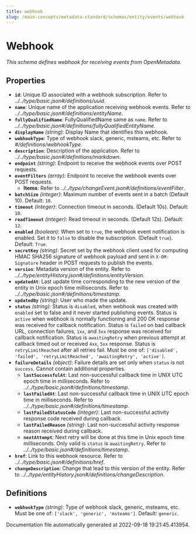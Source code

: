 ```yaml
---
title: webhook
slug: /main-concepts/metadata-standard/schemas/entity/events/webhook
---
```


# Webhook

*This schema defines webhook for receiving events from OpenMetadata.*

## Properties

- **`id`**: Unique ID associated with a webhook subscription. Refer to *../../type/basic.json#/definitions/uuid*.
- **`name`**: Unique name of the application receiving webhook events. Refer to *../../type/basic.json#/definitions/entityName*.
- **`fullyQualifiedName`**: FullyQualifiedName same as `name`. Refer to *../../type/basic.json#/definitions/fullyQualifiedEntityName*.
- **`displayName`** *(string)*: Display Name that identifies this webhook.
- **`webhookType`**: Type of webhook slack, generic, msteams, etc. Refer to *#/definitions/webhookType*.
- **`description`**: Description of the application. Refer to *../../type/basic.json#/definitions/markdown*.
- **`endpoint`** *(string)*: Endpoint to receive the webhook events over POST requests.
- **`eventFilters`** *(array)*: Endpoint to receive the webhook events over POST requests.
  - **Items**: Refer to *../../type/changeEvent.json#/definitions/eventFilter*.
- **`batchSize`** *(integer)*: Maximum number of events sent in a batch (Default 10). Default: `10`.
- **`timeout`** *(integer)*: Connection timeout in seconds. (Default 10s). Default: `10`.
- **`readTimeout`** *(integer)*: Read timeout in seconds. (Default 12s). Default: `12`.
- **`enabled`** *(boolean)*: When set to `true`, the webhook event notification is enabled. Set it to `false` to disable the subscription. (Default `true`). Default: `True`.
- **`secretKey`** *(string)*: Secret set by the webhook client used for computing HMAC SHA256 signature of webhook payload and sent in `X-OM-Signature` header in POST requests to publish the events.
- **`version`**: Metadata version of the entity. Refer to *../../type/entityHistory.json#/definitions/entityVersion*.
- **`updatedAt`**: Last update time corresponding to the new version of the entity in Unix epoch time milliseconds. Refer to *../../type/basic.json#/definitions/timestamp*.
- **`updatedBy`** *(string)*: User who made the update.
- **`status`** *(string)*: Status is `disabled`, when webhook was created with `enabled` set to false and it never started publishing events. Status is `active` when webhook is normally functioning and 200 OK response was received for callback notification. Status is `failed` on bad callback URL, connection failures, `1xx`, and `3xx` response was received for callback notification. Status is `awaitingRetry` when previous attempt at callback timed out or received `4xx`, `5xx` response. Status is `retryLimitReached` after all retries fail. Must be one of: `['disabled', 'failed', 'retryLimitReached', 'awaitingRetry', 'active']`.
- **`failureDetails`** *(object)*: Failure details are set only when `status` is not `success`. Cannot contain additional properties.
  - **`lastSuccessfulAt`**: Last non-successful callback time in UNIX UTC epoch time in milliseconds. Refer to *../../type/basic.json#/definitions/timestamp*.
  - **`lastFailedAt`**: Last non-successful callback time in UNIX UTC epoch time in milliseconds. Refer to *../../type/basic.json#/definitions/timestamp*.
  - **`lastFailedStatusCode`** *(integer)*: Last non-successful activity response code received during callback.
  - **`lastFailedReason`** *(string)*: Last non-successful activity response reason received during callback.
  - **`nextAttempt`**: Next retry will be done at this time in Unix epoch time milliseconds. Only valid is `status` is `awaitingRetry`. Refer to *../../type/basic.json#/definitions/timestamp*.
- **`href`**: Link to this webhook resource. Refer to *../../type/basic.json#/definitions/href*.
- **`changeDescription`**: Change that lead to this version of the entity. Refer to *../../type/entityHistory.json#/definitions/changeDescription*.
## Definitions

- **`webhookType`** *(string)*: Type of webhook slack, generic, msteams, etc. Must be one of: `['slack', 'generic', 'msteams']`. Default: `generic`.


Documentation file automatically generated at 2022-09-18 19:21:45.413954.
